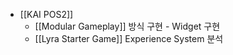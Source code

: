 - [[KAI POS2]] 
	- [[Modular Gameplay]] 방식 구현 - Widget 구현
	- [[Lyra Starter Game]] Experience System 분석